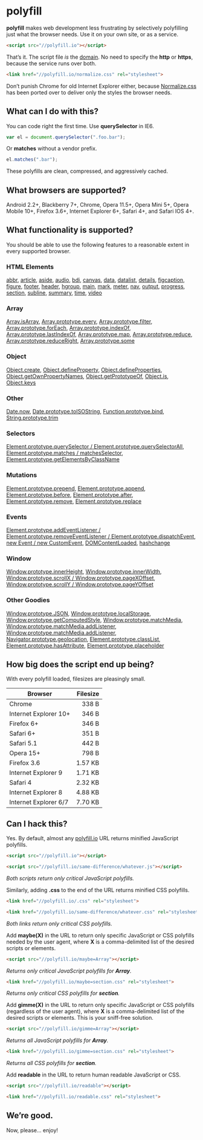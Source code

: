# polyfill

**polyfill** makes web development less frustrating by selectively polyfilling just what the browser needs. Use it on your own site, or as a service.

```html
<script src="//polyfill.io"></script>
```

That&rsquo;s it. The script file *is* the [domain](https://polyfill.io). No need to specify the **http** or **https**, because the service runs over both.

```html
<link href="//polyfill.io/normalize.css" rel="stylesheet">
```

Don&rsquo;t punish Chrome for old Internet Explorer either, because [Normalize.css](github.com/necolas/normalize.css) has been ported over to deliver only the styles the browser needs.

## What can I do with this?

You can code right the first time. Use **querySelector** in IE6.

```js
var el = document.querySelector(".foo.bar");
```

Or **matches** without a vendor prefix.

```js
el.matches(".bar");
```

These polyfills are clean, compressed, and aggressively cached.

## What browsers are supported?

Android 2.2+, Blackberry 7+, Chrome, Opera 11.5+, Opera Mini 5+, Opera Mobile 10+, Firefox 3.6+, Internet Explorer 6+, Safari 4+, and Safari IOS 4+.

## What functionality is supported?

You should be able to use the following features to a reasonable extent in every supported browser.

### HTML Elements

[abbr](http://developers.whatwg.org/text-level-semantics.html#the-abbr-element),
[article](http://developers.whatwg.org/sections.html#the-article-element),
[aside](http://developers.whatwg.org/sections.html#the-aside-element),
[audio](http://developers.whatwg.org/the-video-element.html#the-audio-element),
[bdi](http://developers.whatwg.org/text-level-semantics.html#the-bdi-element),
[canvas](http://developers.whatwg.org/the-canvas-element.html#the-canvas-element),
[data](http://developers.whatwg.org/text-level-semantics.html#the-data-element),
[datalist](http://developers.whatwg.org/the-button-element.html#the-datalist-element),
[details](http://developers.whatwg.org/interactive-elements.html#the-details-element),
[figcaption](http://developers.whatwg.org/grouping-content.html#the-figcaption-element),
[figure](http://developers.whatwg.org/grouping-content.html#the-figure-element),
[footer](http://developers.whatwg.org/sections.html#the-footer-element),
[header](http://developers.whatwg.org/sections.html#the-header-element),
[hgroup](http://developers.whatwg.org/sections.html#the-hgroup-element),
[main](http://www.whatwg.org/specs/web-apps/current-work/multipage/grouping-content.html#the-main-element),
[mark](http://developers.whatwg.org/text-level-semantics.html#the-mark-element),
[meter](http://developers.whatwg.org/the-button-element.html#the-meter-element),
[nav](http://developers.whatwg.org/sections.html#the-nav-element),
[output](http://developers.whatwg.org/the-button-element.html#the-output-element),
[progress](http://developers.whatwg.org/the-button-element.html#the-progress-element),
[section](http://developers.whatwg.org/sections.html#the-section-element),
[subline](http://www.html5accessibility.com/HTML5extensions/subline.html),
[summary](http://developers.whatwg.org/interactive-elements.html#the-summary-element),
[time](http://developers.whatwg.org/text-level-semantics.html#the-time-element),
[video](http://developers.whatwg.org/the-video-element.html#the-video-element)

### Array

[Array.isArray](http://kangax.github.io/es5-compat-table/#Array.isArray),
[Array.prototype.every](http://kangax.github.io/es5-compat-table/#Array.prototype.every),
[Array.prototype.filter](http://kangax.github.io/es5-compat-table/#Array.prototype.filter),
[Array.prototype.forEach](http://kangax.github.io/es5-compat-table/#Array.prototype.forEach),
[Array.prototype.indexOf](http://kangax.github.io/es5-compat-table/#Array.prototype.indexOf),
[Array.prototype.lastIndexOf](http://kangax.github.io/es5-compat-table/#Array.prototype.lastIndexOf),
[Array.prototype.map](http://kangax.github.io/es5-compat-table/#Array.prototype.map),
[Array.prototype.reduce](http://kangax.github.io/es5-compat-table/#Array.prototype.reduce),
[Array.prototype.reduceRight](http://kangax.github.io/es5-compat-table/#Array.prototype.reduceRight),
[Array.prototype.some](http://kangax.github.io/es5-compat-table/#Array.prototype.some)

### Object

[Object.create](http://kangax.github.io/es5-compat-table/#Object.create),
[Object.defineProperty](http://kangax.github.io/es5-compat-table/#Object.defineProperty),
[Object.defineProperties](http://kangax.github.io/es5-compat-table/#Object.defineProperties),
[Object.getOwnPropertyNames](http://kangax.github.io/es5-compat-table/#Object.getOwnPropertyNames),
[Object.getPrototypeOf](http://kangax.github.io/es5-compat-table/#Object.getPrototypeOf),
[Object.is](http://kangax.github.io/es5-compat-table/#Object.is),
[Object.keys](http://kangax.github.io/es5-compat-table/#Object.keys)

### Other

[Date.now](http://kangax.github.io/es5-compat-table/#Date.now),
[Date.prototype.toISOString](http://kangax.github.io/es5-compat-table/#Date.prototype.toISOString),
[Function.prototype.bind](http://kangax.github.io/es5-compat-table/#Function.prototype.bind),
[String.prototype.trim](http://kangax.github.io/es5-compat-table/#String.prototype.trim)

### Selectors

[Element.prototype.querySelector / Element.prototype.querySelectorAll](http://caniuse.com/querySelector),
[Element.prototype.matches / matchesSelector](http://caniuse.com/matches),
[Element.prototype.getElementsByClassName](getElementsByClassName)

### Mutations

[Element.prototype.prepend](http://dom.spec.whatwg.org/#dom-parentnode-prepend),
[Element.prototype.append](http://dom.spec.whatwg.org/#dom-parentnode-append),
[Element.prototype.before](http://dom.spec.whatwg.org/#dom-childnode-before),
[Element.prototype.after](http://dom.spec.whatwg.org/#dom-childnode-after),
[Element.prototype.remove](http://dom.spec.whatwg.org/#dom-childnode-remove),
[Element.prototype.replace](http://dom.spec.whatwg.org/#dom-childnode-replace)

### Events

[Element.prototype.addEventListener / Element.prototype.removeEventListener / Element.prototype.dispatchEvent](https://developer.mozilla.org/en-US/docs/Web/API/EventTarget#Browser_Compatibility),
[new Event / new CustomEvent](https://developer.mozilla.org/en-US/docs/Web/Guide/DOM/Events/Creating_and_triggering_events),
[DOMContentLoaded](https://developer.mozilla.org/en-US/docs/Web/Reference/Events/DOMContentLoaded#Browser_compatibility),
[hashchange](http://caniuse.com/hashchange)

### Window

[Window.prototype.innerHeight](https://developer.mozilla.org/en-US/docs/Web/API/window.innerHeight),
[Window.prototype.innerWidth](https://developer.mozilla.org/en-US/docs/Web/API/window.innerWidth),
[Window.prototype.scrollX / Window.prototype.pageXOffset](https://developer.mozilla.org/en-US/docs/Web/API/window.scrollX),
[Window.prototype.scrollY / Window.prototype.pageYOffset](https://developer.mozilla.org/en-US/docs/Web/API/window.scrollY)

### Other Goodies

[Window.prototype.JSON](http://caniuse.com/json),
[Window.prototype.localStorage](http://caniuse.com/localStorage),
[Window.prototype.getComputedStyle](http://caniuse.com/getComputedStyle),
[Window.prototype.matchMedia](https://developer.mozilla.org/en-US/docs/Web/API/window.matchMedia),
[Window.prototype.matchMedia.addListener](https://developer.mozilla.org/en-US/docs/Web/API/MediaQueryList#Methods),
[Window.prototype.matchMedia.addListener](https://developer.mozilla.org/en-US/docs/Web/API/MediaQueryList#Methods),
[Navigator.prototype.geolocation](http://caniuse.com/geolocation),
[Element.prototype.classList](http://caniuse.com/classList),
[Element.prototype.hasAttribute](https://developer.mozilla.org/en-US/docs/Web/API/element.hasAttribute),
[Element.prototype.placeholder](http://caniuse.com/input-placeholder)

## How big does the script end up being?

With every polyfill loaded, filesizes are pleasingly small.

| Browser               | Filesize |
| --------------------- | --------:|
| Chrome                |    338 B |
| Internet Explorer 10+ |    346 B |
| Firefox 6+            |    346 B |
| Safari 6+             |    351 B |
| Safari 5.1            |    442 B |
| Opera 15+             |    798 B |
| Firefox 3.6           |  1.57 KB |
| Internet Explorer 9   |  1.71 KB |
| Safari 4              |  2.32 KB |
| Internet Explorer 8   |  4.88 KB |
| Internet Explorer 6/7 |  7.70 KB |

## Can I hack this?

Yes. By default, almost any [polyfill.io](https://polyfill.io) URL returns minified JavaScript polyfills.

```html
<script src="//polyfill.io"></script>
```

```html
<script src="//polyfill.io/same-difference/whatever.js"></script>
```

*Both scripts return only critical JavaScript polyfills.*

Similarly, adding **.css** to the end of the URL returns minified CSS polyfills.

```html
<link href="//polyfill.io/.css" rel="stylesheet">
```

```html
<link href="//polyfill.io/same-difference/whatever.css" rel="stylesheet">
```

*Both links return only critical CSS polyfills.*

Add **maybe(X)** in the URL to return only specific JavaScript or CSS polyfills needed by the user agent, where **X** is a comma-delimited list of the desired scripts or elements.

```html
<script src="//polyfill.io/maybe=Array"></script>
```

*Returns only critical JavaScript polyfills for **Array**.*

```html
<link href="//polyfill.io/maybe=section.css" rel="stylesheet">
```

*Returns only critical CSS polyfills for **section**.*

Add **gimme(X)** in the URL to return only specific JavaScript or CSS polyfills (regardless of the user agent), where **X** is a comma-delimited list of the desired scripts or elements. This is your sniff-free solution.

```html
<script src="//polyfill.io/gimme=Array"></script>
```

*Returns all JavaScript polyfills for **Array**.*

```html
<link href="//polyfill.io/gimme=section.css" rel="stylesheet">
```

*Returns all CSS polyfills for **section**.*

Add **readable** in the URL to return human readable JavaScript or CSS.

```html
<script src="//polyfill.io/readable"></script>
```

```html
<link href="//polyfill.io/readable.css" rel="stylesheet">
```

## We&rsquo;re good.

Now, please&hellip; enjoy!